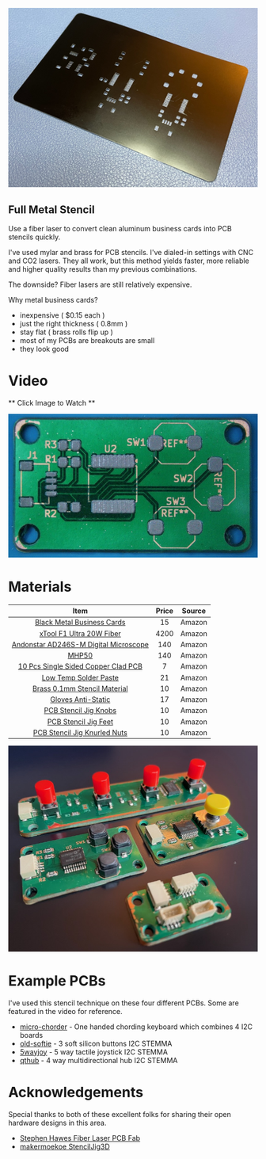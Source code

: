 
![Screenshot](pics/stencil.jpeg)

Full Metal Stencil
---
Use a fiber laser to convert clean aluminum business cards into PCB stencils quickly. 

I've used mylar and brass for PCB stencils. I've dialed-in settings with CNC and CO2 lasers. They all work, but this method yields faster, more reliable and higher quality results than my previous combinations.

The downside? Fiber lasers are still relatively expensive.

Why metal business cards? 

* inexpensive ( $0.15 each ) 
* just the right thickness ( 0.8mm )
* stay flat ( brass rolls flip up )
* most of my PCBs are breakouts are small
* they look good 

Video
===
** Click Image to Watch **

[![Watch the video](pics/os-paste.jpeg)](https://youtu.be/vPO3uMIyp_U?si=KMxxIIJ2tkyMDK75)


Materials
===
|                 Item                                    | Price | Source |
|:-------------------------------------------------------:|:-----:|:------:|
| [Black Metal Business Cards](https://amzn.to/4iVwLtZ)      | 15  | Amazon |
| [xTool F1 Ultra 20W Fiber](https://amzn.to/41h2cZH)      | 4200  | Amazon |
| [Andonstar AD246S-M Digital Microscope](https://amzn.to/41iweML) | 140  | Amazon |
| [MHP50](https://amzn.to/4gItVXV)                         | 140   | Amazon |
| [10 Pcs Single Sided Copper Clad PCB](https://amzn.to/4jXkF4V) | 7     | Amazon |
| [Low Temp Solder Paste](https://amzn.to/42WLXSY)         | 21    | Amazon |
| [Brass 0.1mm Stencil Material](https://amzn.to/42XMIes)  | 10    | Amazon |
| [Gloves Anti-Static](https://amzn.to/3X36cKU)            | 17     | Amazon |
| [PCB Stencil Jig Knobs](https://amzn.to/42TYsPh)         | 10    | Amazon |
| [PCB Stencil Jig Feet](https://amzn.to/4i0Jrzc)           | 10    | Amazon |
| [PCB Stencil Jig Knurled Nuts](https://amzn.to/3X5jerg)    | 10    | Amazon |

![Screenshot](pics/stuffed.jpeg)

Example PCBs
===
I've used this stencil technique on these four different PCBs. Some are featured in the video for reference.

* [micro-chorder](https://github.com/mikeysklar/micro-chorder) - One handed chording keyboard which combines 4 I2C boards
* [old-softie](https://github.com/mikeysklar/old-softie) -  3 soft silicon buttons I2C STEMMA
* [5wayjoy](https://github.com/mikeysklar/5wayjoy) - 5 way tactile joystick I2C STEMMA
* [qthub](https://github.com/mikeysklar/qthub) - 4 way multidirectional hub I2C STEMMA


Acknowledgements
===
Special thanks to both of these excellent folks for sharing their open hardware designs in this area.

* [Stephen Hawes Fiber Laser PCB Fab](https://github.com/sphawes/fiber-laser-pcb-fab)
* [makermoekoe StencilJig3D](https://github.com/makermoekoe/StencilJig3D/tree/main)
